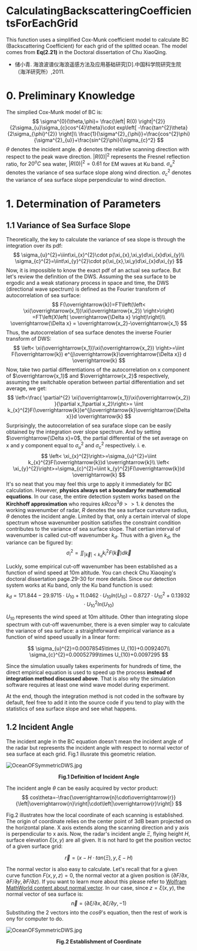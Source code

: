 # CalculatingBackscatteringCoefficientsForEachGrid
This function uses a simplified Cox-Munk coefficient model to calculate BC (Backscattering Coefficient) for each grid of the splitted ocean. The model comes from **Eq(2.21)** in the Doctoral dissertation of Chu XiaoQing.

* 储小青. 海浪波谱仪海浪遥感方法及应用基础研究[D].中国科学院研究生院（海洋研究所）,2011.

# 0. Preliminary Knowledge
The simplied Cox-Munk model of BC is:
$$
\sigma^{0}(\theta,\phi)=
\frac{\left| R(0) \right|^{2}}{2\sigma_{u}\sigma_{c}cos^{4}\theta}\cdot
exp\left[ -\frac{tan^{2}\theta}{2\sigma_{\phi}^{2}} \right]\\
\frac{1}{\sigma^{2}_{\phi}}=\frac{cos^{2}\phi}{\sigma^{2}_{u}}+\frac{sin^{2}\phi}{\sigma_{c}^2}
$$
$\theta$ denotes the incident angle. $\phi$ denotes the relative scanning direction with respect to the peak wave direction. $\left| R(0) \right|^{2}$ represents the Fresnel reflection ratio, for $20^oC$ sea water, $\left| R(0) \right|^{2}=0.61$ for EM waves at Ku band. $\sigma_{u}^2$ denotes the variance of sea surface slope along wind direction. $\sigma_{c}^2$ denotes the variance of sea surface slope perpendicular to wind direction.

# 1. Determination of Parameters
## 1.1 Variance of Sea Surface Slope
Theoretically, the key to calculate the variance of sea slope is through the integration over its pdf:
$$
\sigma_{u}^{2}=\iint\xi_{x}^{2}\cdot p(\xi_{x},\xi_y)d\xi_{x}d\xi_{y}\\
\sigma_{c}^{2}=\iint\xi_{y}^{2}\cdot p(\xi_{x},\xi_y)d\xi_{x}d\xi_{y}
$$
Now, it is impossible to know the exact pdf of an actual sea surface. But let's review the definition of the DWS. Assuming the sea surface to be ergodic and a weak stationary process in space and time, the DWS (directional wave spectrum) is defined as the Fourier transform of autocorrelation of sea surface:
$$
F(\overrightarrow{k})=FT\left(\left< \xi(\overrightarrow{x_1})\xi(\overrightarrow{x_2}) \right>\right)
=FT\left(X\left( \overrightarrow{\Delta x} \right)\right)\\
\overrightarrow{\Delta x} = \overrightarrow{x_2}-\overrightarrow{x_1}
$$
Thus, the autocorrelation of sea surface denotes the inverse Fourier transform of DWS:
$$
\left< \xi(\overrightarrow{x_1})\xi(\overrightarrow{x_2}) \right>=\iint F(\overrightarrow{k}) e^{j\overrightarrow{k}\overrightarrow{\Delta x}} d \overrightarrow{k}
$$
Now, take two partial differentiations of the autocorrelation on x component of $\overrightarrow{x_1}$ and $\overrightarrow{x_2}$ respectively, assuming the switchable operation between partial differentiation and set average, we get:
$$
\left<\frac{
  \partial^{2} \xi(\overrightarrow{x_1})\xi(\overrightarrow{x_2}) 
}{\partial x_1\partial x_2}\right>=
\iint k_{x}^{2}F(\overrightarrow{k})e^{j\overrightarrow{k}\overrightarrow{\Delta x}}d \overrightarrow{k}
$$
Surprisingly, the autocorrelation of sea suraface slope can be easily obtained by the integration over slope spectrum. And by setting $\overrightarrow{\Delta x}=0$, the partial differential of the set average on x and y component equal to $\sigma_{u}^{2}$ and $\sigma_{c}^{2}$ respectively. i. e.
$$
\left<
\xi_{x}^{2}\right>=\sigma_{u}^{2}=\iint k_{x}^{2}F(\overrightarrow{k})d \overrightarrow{k}\\
\left<
\xi_{y}^{2}\right>=\sigma_{c}^{2}=\iint k_{y}^{2}F(\overrightarrow{k})d \overrightarrow{k}
$$
It's so neat that you may feel this urge to apply it immediately for BC calculation. However, **physics always set a boundary for mathematical equations**. In our case, the entire detection system works based on the **Kirchhoff approximation** who requires $kRcos^{3}\theta>>1$. $k$ denotes the working wavenumber of radar, $R$ denotes the sea surface curvature radius, $\theta$ denotes the incident angle. Limited by that, only a certain interval of slope spectrum whose wavenumber position satisfies the constraint condition contributes to the variance of sea surface slope. That certian interval of wavenumber is called cut-off wavenumber $k_d$. Thus with a given $k_d$, the variance can be figured by:
$$
\sigma_{i}^{2}=\iint_{|\overrightarrow{k}|<k_d} k_{i}^{2}F(\overrightarrow{k})d \overrightarrow{k}
$$

Luckly, some empirical cut-off wavenumber has been established as a function of wind speed at 10m altitude. You can check Chu Xiaoqing's doctoral dissertation page.29-30 for more details. Since our detection system works at Ku band, only the Ku band function is used:
$$
k_d=171.844-29.9715\cdot U_{10}+11.0462\cdot U_{10} ln(U_{10})-0.8727\cdot U_{10}^{2}+0.13932\cdot U_{10}^{2}ln(U_{10})
$$

$U_{10}$ represents the wind speed at 10m altitude. Other than integrating slope spectrum with cut-off wavenumber, there is a even simpler way to calculate the variance of sea surface: a straightforward empirical variance as a function of wind speed usually in a linear form:

$$
\sigma_{u}^{2}=0.00078545\times U_{10}+0.0092407\\
\sigma_{c}^{2}=0.00052799\times U_{10}+0.0097295
$$

 Since the simulation usually takes experiments for hundreds of time, the direct empirical equation is used to speed up the process **instead of integration method discussed above**. That is also why the simulation software requires at least one wind wave model during experiment. 

At the end, though the integration method is not coded in the software by default, feel free to add it into the source code if you tend to play with the statistics of sea surface slope and see what happens.

## 1.2 Incident Angle
The incident angle in the BC equation doesn't mean the incident angle of the radar but represents the incident angle with respect to normal vector of sea surface at each grid. Fig.1 illusrate this geometric relation.

<img src="C:\Users\ZJ\Pictures\GeometricRelation.png" alt="OceanOFSymmetricDWS.jpg"/>
<center><p><b>Fig.1 Definition of Incident Angle</b></p></center>

The incident angle $\theta$ can be easily acquired by vector product:
$$
cos\theta=-\frac{\overrightarrow{n}\cdot\overrightarrow{r}}{\left|\overrightarrow{n}\right|\cdot\left|\overrightarrow{r}\right|}
$$

Fig.2 illustrates how the local coordinate of each scanning is established. The origin of coordinate relies on the center point of 3dB beam projected on the horizontal plane. X axis extends along the scanning direction and y axis is perpendicular to x axis. Now, the radar's incident angle $\Xi$, flying height $H$, surface elevation $\xi(x,y)$ are all given. It is not hard to get the position vectoc of a given surface grid:

$$
\overrightarrow{r}=\left(x-H\cdot tan(\Xi), y, \xi-H \right)
$$

The normal vector is also easy to calculate. Let's recall that for a given curve function $F(x,y,z)=0$, the normal vector at a given position is $\left(\partial F/\partial x, \partial F/\partial y, \partial F/\partial z\right)$. If you want to learn more about this please refer to [Wolfram MathWorld content about normal vector](https://mathworld.wolfram.com/NormalVector.html). In our case, since $z=\xi(x,y)$, the normal vector of sea surface is:
$$\overrightarrow{n}=\left(\partial \xi/\partial x, \partial \xi/\partial y, -1\right)$$ Substituting the 2 vectors into the $cos\theta$'s equation, then the rest of work is ony for computer to do.

<img src="C:\Users\ZJ\Pictures\LocalCoordinate.png" alt="OceanOFSymmetricDWS.jpg"/>
<center><p><b>Fig.2 Establishment of Coordinate</b></p></center>

